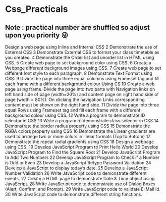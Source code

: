 # Css_Practicals

<h2>Note : practical number are shuffled so adjust upon you priority  &#128540;</h2>
Design a web page using Inline and Internal CSS   
2 Demonstrate the use of External CSS   
3 Demonstrate External CSS to format your class timetable as you 
created.   
4 Demonstrate the Order list and unorder list in HTML using CSS.   
5 Create web page to set background color using CSS.   
6 Create a Webpage different background images using CSS.   
7 Create web page to set different font style to each paragraph.   
8 Demonstrate Text Format using CSS.    
9 Divide the page into three equal columns using Frameset tag and fill 
each frame with a different    background   colour Using CS   
10 Create a web page using frame. Divide the page into two parts with 
Navigation links on left hand side of page (width=20%) and content 
page on right hand side of page (width = 80%). On clicking the 
navigation Links corresponding content must be shown on the right
hand side.
11 Divide the page into three equal Rows using Frameset tag and fill each 
frame with a different background colour using CSS.    
12 Write a program to demonstrate ID selector in CSS   
13 Write a program to demonstrate class selector in CSS   
14 Demonstrate the border radius property using CSS   
15 Demonstrate the RGBA colors property using CSS   
16 Demonstrate the Linear gradients are used to arrange two or more 
colors in linear formats (Top to Bottom)   
17 Demonstrate the repeat radial gradients using CSS    
18 Design a webpage using CSS.   
19 Develop JavaScript Program to Print Hello World   
20 Develop JavaScript Program to Find the Square Root   
21 Develop JavaScript Program to Add Two Numbers   
22 Develop JavaScript Program to Check if a Number is Odd or Even   
23 Develop a JavaScript Retype Password Validation   
24 Develop a JavaScript to display today’s date.   
25 Develop a JavaScript Number Validation   
26 Write JavaScript code to demonstrate different events.   
27 Create a HTML page to demonstrate Date & Time object using 
JavaScript.   
28 Write JavaScript code to demonstrate use of Dialog Boxes (Alert, 
Confirm, and Prompt).   
29 Write JavaScript code to validate E-Mail Id.   
30 Write JavaScript code to demonstrate different string functions.  
